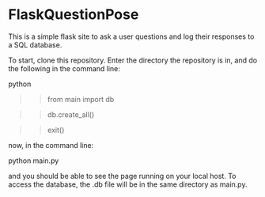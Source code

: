 # FlaskQuestionPose
This is a simple flask site to ask a user questions and log their responses to a SQL database.

To start, clone this repository. Enter the directory the repository is in, and do the following in the command line:

python
>>from main import db

>>db.create_all()

>>exit()

now, in the command line:

python main.py

and you should be able to see the page running on your local host. To access the database, the .db file will be in the same directory as main.py.
